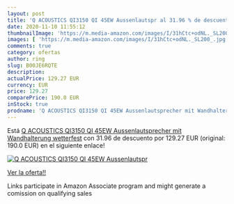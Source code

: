 ```yaml
---
layout: post
title: 'Q ACOUSTICS QI3150 QI 45EW Aussenlautspr al 31.96 % de descuento'
date: 2020-11-10 11:55:12
thumbnailImage: 'https://m.media-amazon.com/images/I/31hCtc+odNL._SL200_.jpg'
images: [ 'https://m.media-amazon.com/images/I/31hCtc+odNL._SL200_.jpg' ]
comments: true
category: ofertas
author: ring
slug: B00JE6RQTE
description:
actualPrice: 129.27 EUR
currency: EUR
price: 129.27
comparePrice: 190.0 EUR
inStock: true
prodname: 'Q ACOUSTICS QI3150 QI 45EW Aussenlautsprecher mit Wandhalterung wetterfest'
---
```


Está [Q ACOUSTICS QI3150 QI 45EW Aussenlautsprecher mit Wandhalterung wetterfest](https://www.amazon.fr/dp/B00JE6RQTE/?tag=tolees0d-21) con 31.96 de descuento por 129.27 EUR (original: 190.0 EUR) en el siguiente enlace!

[![Q ACOUSTICS QI3150 QI 45EW Aussenlautspr](https://m.media-amazon.com/images/I/31hCtc+odNL._SL200_.jpg)](https://www.amazon.fr/dp/B00JE6RQTE/?tag=tolees0d-21)

[Ver la oferta!!](https://www.amazon.fr/dp/B00JE6RQTE/?tag=tolees0d-21)

Links participate in Amazon Associate program and might generate a comission on qualifying sales


